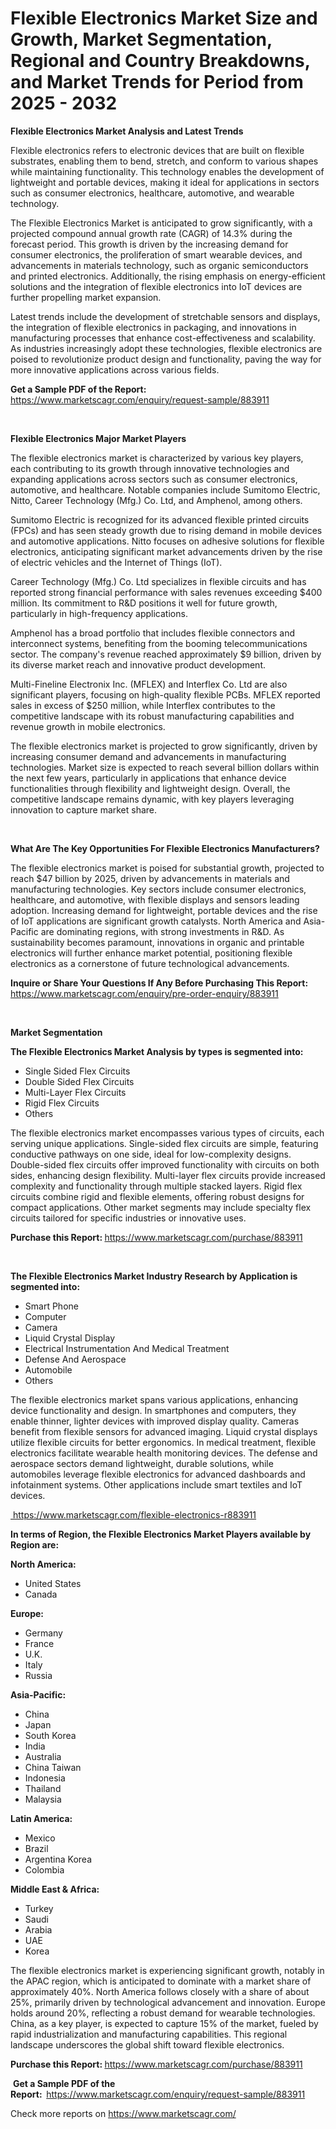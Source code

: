 <p><h1>Flexible Electronics Market Size and Growth, Market Segmentation, Regional and Country Breakdowns, and Market Trends for Period from 2025 -  2032</h1></p><p><strong>Flexible Electronics Market Analysis and Latest Trends</strong></p>
<p><p>Flexible electronics refers to electronic devices that are built on flexible substrates, enabling them to bend, stretch, and conform to various shapes while maintaining functionality. This technology enables the development of lightweight and portable devices, making it ideal for applications in sectors such as consumer electronics, healthcare, automotive, and wearable technology.</p><p>The Flexible Electronics Market is anticipated to grow significantly, with a projected compound annual growth rate (CAGR) of 14.3% during the forecast period. This growth is driven by the increasing demand for consumer electronics, the proliferation of smart wearable devices, and advancements in materials technology, such as organic semiconductors and printed electronics. Additionally, the rising emphasis on energy-efficient solutions and the integration of flexible electronics into IoT devices are further propelling market expansion.</p><p>Latest trends include the development of stretchable sensors and displays, the integration of flexible electronics in packaging, and innovations in manufacturing processes that enhance cost-effectiveness and scalability. As industries increasingly adopt these technologies, flexible electronics are poised to revolutionize product design and functionality, paving the way for more innovative applications across various fields.</p></p>
<p><strong>Get a Sample PDF of the Report:&nbsp;</strong> <a href="https://www.marketscagr.com/enquiry/request-sample/883911?utm_campaign=2460&utm_medium=2&utm_source=Github&utm_content=ia&utm_term=12022025&utm_id=flexible-electronics">https://www.marketscagr.com/enquiry/request-sample/883911</a></p>
<p>&nbsp;</p>
<p><strong>Flexible Electronics Major Market Players</strong></p>
<p><p>The flexible electronics market is characterized by various key players, each contributing to its growth through innovative technologies and expanding applications across sectors such as consumer electronics, automotive, and healthcare. Notable companies include Sumitomo Electric, Nitto, Career Technology (Mfg.) Co. Ltd, and Amphenol, among others.</p><p>Sumitomo Electric is recognized for its advanced flexible printed circuits (FPCs) and has seen steady growth due to rising demand in mobile devices and automotive applications. Nitto focuses on adhesive solutions for flexible electronics, anticipating significant market advancements driven by the rise of electric vehicles and the Internet of Things (IoT).</p><p>Career Technology (Mfg.) Co. Ltd specializes in flexible circuits and has reported strong financial performance with sales revenues exceeding $400 million. Its commitment to R&D positions it well for future growth, particularly in high-frequency applications. </p><p>Amphenol has a broad portfolio that includes flexible connectors and interconnect systems, benefiting from the booming telecommunications sector. The company's revenue reached approximately $9 billion, driven by its diverse market reach and innovative product development.</p><p>Multi-Fineline Electronix Inc. (MFLEX) and Interflex Co. Ltd are also significant players, focusing on high-quality flexible PCBs. MFLEX reported sales in excess of $250 million, while Interflex contributes to the competitive landscape with its robust manufacturing capabilities and revenue growth in mobile electronics.</p><p>The flexible electronics market is projected to grow significantly, driven by increasing consumer demand and advancements in manufacturing technologies. Market size is expected to reach several billion dollars within the next few years, particularly in applications that enhance device functionalities through flexibility and lightweight design. Overall, the competitive landscape remains dynamic, with key players leveraging innovation to capture market share.</p></p>
<p>&nbsp;</p>
<p><strong>What Are The Key Opportunities For Flexible Electronics Manufacturers?</strong></p>
<p><p>The flexible electronics market is poised for substantial growth, projected to reach $47 billion by 2025, driven by advancements in materials and manufacturing technologies. Key sectors include consumer electronics, healthcare, and automotive, with flexible displays and sensors leading adoption. Increasing demand for lightweight, portable devices and the rise of IoT applications are significant growth catalysts. North America and Asia-Pacific are dominating regions, with strong investments in R&D. As sustainability becomes paramount, innovations in organic and printable electronics will further enhance market potential, positioning flexible electronics as a cornerstone of future technological advancements.</p></p>
<p><strong>Inquire or Share Your Questions If Any Before Purchasing This Report:</strong> <a href="https://www.marketscagr.com/enquiry/pre-order-enquiry/883911?utm_campaign=2460&utm_medium=2&utm_source=Github&utm_content=ia&utm_term=12022025&utm_id=flexible-electronics">https://www.marketscagr.com/enquiry/pre-order-enquiry/883911</a></p>
<p>&nbsp;</p>
<p><strong>Market Segmentation</strong></p>
<p><strong>The Flexible Electronics Market Analysis by types is segmented into:</strong></p>
<p><ul><li>Single Sided Flex Circuits</li><li>Double Sided Flex Circuits</li><li>Multi-Layer Flex Circuits</li><li>Rigid Flex Circuits</li><li>Others</li></ul></p>
<p><p>The flexible electronics market encompasses various types of circuits, each serving unique applications. Single-sided flex circuits are simple, featuring conductive pathways on one side, ideal for low-complexity designs. Double-sided flex circuits offer improved functionality with circuits on both sides, enhancing design flexibility. Multi-layer flex circuits provide increased complexity and functionality through multiple stacked layers. Rigid flex circuits combine rigid and flexible elements, offering robust designs for compact applications. Other market segments may include specialty flex circuits tailored for specific industries or innovative uses.</p></p>
<p><strong>Purchase this Report:&nbsp;</strong><a href="https://www.marketscagr.com/purchase/883911?utm_campaign=2460&utm_medium=2&utm_source=Github&utm_content=ia&utm_term=12022025&utm_id=flexible-electronics">https://www.marketscagr.com/purchase/883911</a></p>
<p>&nbsp;</p>
<p><strong>The Flexible Electronics Market Industry Research by Application is segmented into:</strong></p>
<p><ul><li>Smart Phone</li><li>Computer</li><li>Camera</li><li>Liquid Crystal Display</li><li>Electrical Instrumentation And Medical Treatment</li><li>Defense And Aerospace</li><li>Automobile</li><li>Others</li></ul></p>
<p><p>The flexible electronics market spans various applications, enhancing device functionality and design. In smartphones and computers, they enable thinner, lighter devices with improved display quality. Cameras benefit from flexible sensors for advanced imaging. Liquid crystal displays utilize flexible circuits for better ergonomics. In medical treatment, flexible electronics facilitate wearable health monitoring devices. The defense and aerospace sectors demand lightweight, durable solutions, while automobiles leverage flexible electronics for advanced dashboards and infotainment systems. Other applications include smart textiles and IoT devices.</p></p>
<p><a href="https://www.marketscagr.com/flexible-electronics-r883911?utm_campaign=2460&utm_medium=2&utm_source=Github&utm_content=ia&utm_term=12022025&utm_id=flexible-electronics">&nbsp;https://www.marketscagr.com/flexible-electronics-r883911</a></p>
<p><strong>In terms of Region, the Flexible Electronics Market Players available by Region are:</strong></p>
<p>
    <p> <strong> North America: </strong>
        <ul>
            <li>United States</li>
            <li>Canada</li>
        </ul>
        </p> 
    <p> <strong> Europe: </strong>
        <ul>
            <li>Germany</li>
            <li>France</li>
            <li>U.K.</li>
            <li>Italy</li>
            <li>Russia</li>
        </ul>
        </p> 
    <p> <strong> Asia-Pacific: </strong>
        <ul>
            <li>China</li>
            <li>Japan</li>
            <li>South Korea</li>
            <li>India</li>
            <li>Australia</li>
            <li>China Taiwan</li>
            <li>Indonesia</li>
            <li>Thailand</li>
            <li>Malaysia</li>
        </ul>
        </p> 
    <p> <strong> Latin America: </strong>
        <ul>
            <li>Mexico</li>
            <li>Brazil</li>
            <li>Argentina Korea</li>
            <li>Colombia</li>
        </ul>
        </p> 
    <p> <strong> Middle East & Africa: </strong>
        <ul>
            <li>Turkey</li>
            <li>Saudi</li>
            <li>Arabia</li>
            <li>UAE</li>
            <li>Korea</li>
        </ul>
    </p>
    </p>
<p><p>The flexible electronics market is experiencing significant growth, notably in the APAC region, which is anticipated to dominate with a market share of approximately 40%. North America follows closely with a share of about 25%, primarily driven by technological advancement and innovation. Europe holds around 20%, reflecting a robust demand for wearable technologies. China, as a key player, is expected to capture 15% of the market, fueled by rapid industrialization and manufacturing capabilities. This regional landscape underscores the global shift toward flexible electronics.</p></p>
<p><strong>Purchase this Report: </strong><a href="https://www.marketscagr.com/purchase/883911?utm_campaign=2460&utm_medium=2&utm_source=Github&utm_content=ia&utm_term=12022025&utm_id=flexible-electronics">https://www.marketscagr.com/purchase/883911</a></p>
<p>&nbsp;<strong>Get a Sample PDF of the Report:&nbsp;&nbsp;</strong><a href="https://www.marketscagr.com/enquiry/request-sample/883911?utm_campaign=2460&utm_medium=2&utm_source=Github&utm_content=ia&utm_term=12022025&utm_id=flexible-electronics">https://www.marketscagr.com/enquiry/request-sample/883911</a></p>
<p><strong></strong></p>
<p>Check more reports on <a href="https://www.marketscagr.com/?utm_campaign=2460&utm_medium=2&utm_source=Github&utm_content=ia&utm_term=12022025&utm_id=flexible-electronics">https://www.marketscagr.com/</a></p>